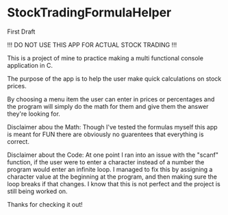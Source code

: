 # StockTradingFormulaHelper
First Draft 

!!! DO NOT USE THIS APP FOR ACTUAL STOCK TRADING !!!

This is a project of mine to practice making a multi functional console application in C.

The purpose of the app is to help the user make quick calculations on stock prices.

By choosing a menu item the user can enter in prices or percentages and the program will simply do
the math for them and give them the answer they're looking for.

Disclaimer abou the Math: 
Though I've tested the formulas myself this app is meant for FUN there are obviously no guarentees that everything is correct.

Disclaimer about the Code: 
At one point I ran into an issue with the "scanf" function, if the user were to enter a character instead of a number
the program would enter an infinite loop. I managed to fix this by assigning a character value at the beginning at the program, 
and then making sure the loop breaks if that changes. I know that this is not perfect and the project is still being worked on.

Thanks for checking it out!


